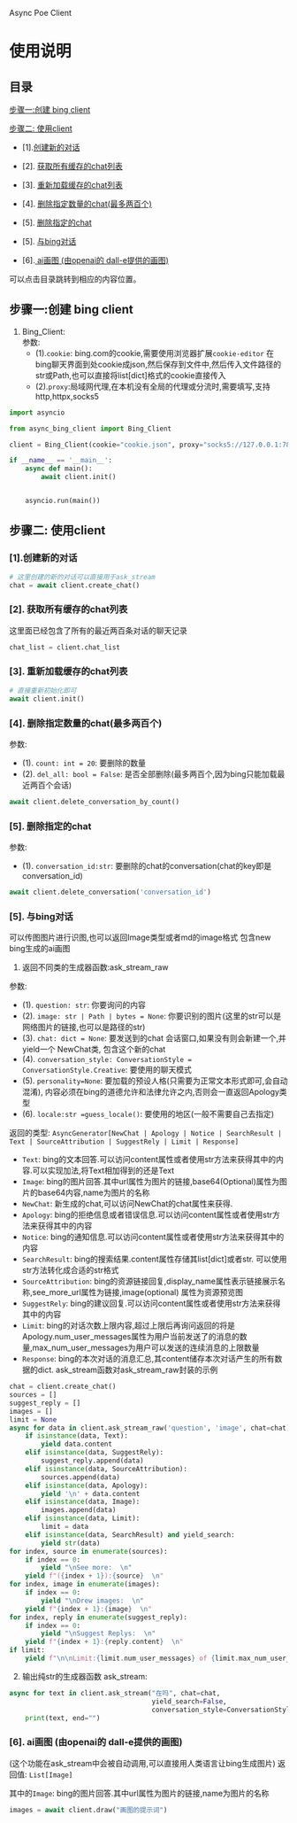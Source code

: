 Async Poe Client

# 使用说明

## 目录

[步骤一:创建 bing client](#步骤一创建-bing-client)

[步骤二: 使用client](#步骤二-使用client)

- [1].[创建新的对话](#1创建新的对话)

- [2]. [获取所有缓存的chat列表](#2-获取所有缓存的chat列表)

- [3]. [重新加载缓存的chat列表](#3-重新加载缓存的chat列表)

- [4]. [删除指定数量的chat(最多两百个)](#4-删除指定数量的chat最多两百个)

- [5]. [删除指定的chat](#5-删除指定的chat)

- [5]. [与bing对话](#5-与bing对话)

- [6].[ ai画图 (由openai的 dall-e提供的画图)](#6-ai画图-由openai的-dall-e提供的画图)

可以点击目录跳转到相应的内容位置。

## 步骤一:创建 bing client

1. Bing_Client:  
   参数:
    - (1).`cookie`: bing.com的cookie,需要使用浏览器扩展`cookie-editor`
      在bing聊天界面到处cookie成json,然后保存到文件中,然后传入文件路径的str或Path,也可以直接将list[dict]格式的cookie直接传入
    - (2).`proxy`:局域网代理,在本机没有全局的代理或分流时,需要填写,支持http,httpx,socks5

```python
import asyncio

from async_bing_client import Bing_Client

client = Bing_Client(cookie="cookie.json", proxy="socks5://127.0.0.1:7890")

if __name__ == '__main__':
    async def main():
        await client.init()


    asyncio.run(main())
```

## 步骤二: 使用client

### [1].创建新的对话

```python
# 这里创建的新的对话可以直接用于ask_stream
chat = await client.create_chat()

```

### [2]. 获取所有缓存的chat列表

这里面已经包含了所有的最近两百条对话的聊天记录

```python
chat_list = client.chat_list
```

### [3]. 重新加载缓存的chat列表

```python
# 直接重新初始化即可
await client.init()
```

### [4]. 删除指定数量的chat(最多两百个)

参数:

- (1). `count: int = 20`: 要删除的数量
- (2). `del_all: bool = False`: 是否全部删除(最多两百个,因为bing只能加载最近两百个会话)

```python
await client.delete_conversation_by_count()
```

### [5]. 删除指定的chat

参数:

- (1). `conversation_id:str`: 要删除的chat的conversation(chat的key即是conversation_id)

```python
await client.delete_conversation('conversation_id')
```

### [5]. 与bing对话

可以传图图片进行识图,也可以返回Image类型或者md的image格式 包含new bing生成的ai画图

1. 返回不同类的生成器函数:ask_stream_raw

参数:

- (1). `question: str`: 你要询问的内容
- (2). `image: str | Path | bytes = None`: 你要识别的图片(这里的str可以是网络图片的链接,也可以是路径的str)
- (3). `chat: dict = None`: 要发送到的chat 会话窗口,如果没有则会新建一个,并yield一个 NewChat类, 包含这个新的chat
- (4). `conversation_style: ConversationStyle = ConversationStyle.Creative`: 要使用的聊天模式
- (5). `personality=None`: 要加载的预设人格(只需要为正常文本形式即可,会自动混淆), 内容必须在bing的道德允许和法律允许之内,否则会一直返回Apology类型
- (6). `locale:str =guess_locale()`: 要使用的地区(一般不需要自己去指定)

返回的类型:
`AsyncGenerator[NewChat | Apology | Notice | SearchResult | Text | SourceAttribution | SuggestRely | Limit | Response]`

- `Text`: bing的文本回答.可以访问content属性或者使用str方法来获得其中的内容.可以实现加法,将Text相加得到的还是Text
- `Image`: bing的图片回答.其中url属性为图片的链接,base64(Optional)属性为图片的base64内容,name为图片的名称
- `NewChat`: 新生成的chat,可以访问NewChat的chat属性来获得.
- `Apology`: bing的拒绝信息或者错误信息.可以访问content属性或者使用str方法来获得其中的内容
- `Notice`: bing的通知信息.可以访问content属性或者使用str方法来获得其中的内容
- `SearchResult`: bing的搜索结果.content属性存储其list[dict]或者str. 可以使用str方法转化成合适的str格式
- `SourceAttribution`: bing的资源链接回复,display_name属性表示链接展示名称,see_more_url属性为链接,image(optional)
  属性为资源预览图
- `SuggestRely`: bing的建议回复.可以访问content属性或者使用str方法来获得其中的内容
- `Limit`: bing的对话次数上限内容,超过上限后再询问返回的将是Apology.num_user_messages属性为用户当前发送了的消息的数量,max_num_user_messages为用户可以发送的连续消息的上限数量
- `Response`: bing的本次对话的消息汇总,其content储存本次对话产生的所有数据的dict.
  ask_stream函数对ask_stream_raw封装的示例

```python
chat = client.create_chat()
sources = []
suggest_reply = []
images = []
limit = None
async for data in client.ask_stream_raw('question', 'image', chat=chat):
    if isinstance(data, Text):
        yield data.content
    elif isinstance(data, SuggestRely):
        suggest_reply.append(data)
    elif isinstance(data, SourceAttribution):
        sources.append(data)
    elif isinstance(data, Apology):
        yield '\n' + data.content
    elif isinstance(data, Image):
        images.append(data)
    elif isinstance(data, Limit):
        limit = data
    elif isinstance(data, SearchResult) and yield_search:
        yield str(data)
for index, source in enumerate(sources):
    if index == 0:
        yield "\nSee more:  \n"
    yield f"({index + 1}):{source}  \n"
for index, image in enumerate(images):
    if index == 0:
        yield "\nDrew images:  \n"
    yield f"{index + 1}:{image}  \n"
for index, reply in enumerate(suggest_reply):
    if index == 0:
        yield "\nSuggest Replys:  \n"
    yield f"{index + 1}:{reply.content}  \n"
if limit:
    yield f"\n\nLimit:{limit.num_user_messages} of {limit.max_num_user_messages}  "
```

2. 输出纯str的生成器函数 ask_stream:

```python
async for text in client.ask_stream("在吗", chat=chat,
                                    yield_search=False,
                                    conversation_style=ConversationStyle.Balanced):
    print(text, end="")

```

### [6]. ai画图 (由openai的 dall-e提供的画图)

(这个功能在ask_stream中会被自动调用,可以直接用人类语言让bing生成图片)
返回值: `List[Image]`

其中的`Image`: bing的图片回答.其中url属性为图片的链接,name为图片的名称

```python
images = await client.draw("画图的提示词")
```